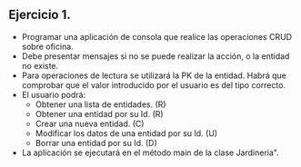## Ejercicio 1.
* Programar una aplicación de consola que realice las operaciones CRUD sobre oficina.
* Debe presentar mensajes si no se puede realizar la acción, o la entidad no existe.
* Para operaciones de lectura se utilizará la PK de la entidad. Habrá que comprobar que el valor introducido por el
  usuario es del tipo correcto.
* El usuario podrá:
    * Obtener una lista de entidades. (R)
    * Obtener una entidad por su Id. (R)
    * Crear una nueva entidad. (C)
    * Modificar los datos de una entidad por su Id. (U)
    * Borrar una entidad por su Id. (D)
* La aplicación se ejecutará en el método main de la clase Jardineria".